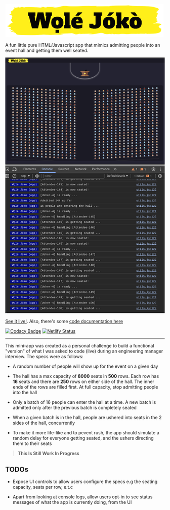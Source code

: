 <img src="./src/images/wole-joko-logo.png" />

A fun little pure HTML/Javascript app that mimics admitting people into an event hall and getting them well seated. 

![the even hall](./auditorium.png "the event hall")
![Chrome dev console](./chrome-dev-console.png "custom console logs")

[See it live!](https://wole-joko.netlify.app/). Also, there's some [code documentation here](https://chalu.github.io/wole-joko/)

[![Codacy Badge](https://app.codacy.com/project/badge/Grade/9dd323602ac84341b88935ae4e974cb8)](https://www.codacy.com/gh/chalu/wole-joko/dashboard?utm_source=github.com&amp;utm_medium=referral&amp;utm_content=chalu/wole-joko&amp;utm_campaign=Badge_Grade) [![Netlify Status](https://api.netlify.com/api/v1/badges/1cd7dbc7-4c42-448b-a1bc-5125142a7686/deploy-status)](https://app.netlify.com/sites/wole-joko/deploys) 

---

This mini-app was created as a personal challenge to build a functional "version" of what I was asked to code (live) during an engineering manager interview. The specs were as follows: 

*   A random number of people will show up for the event on a given day

*   The hall has a max capacity of **8000** seats in **500** rows. Each row has **16** seats and there are **250** rows on either side of the hall. The inner ends of the rows are filled first. At full capacity, stop admitting people into the hall

*   Only a batch of 16 people can enter the hall at a time. A new batch is admitted only after the previous batch is completely seated

*   When a given batch is in the hall, people are ushered into seats in the 2 sides of the hall, concurrently

*   To make it more life-like and to pevent rush, the app should simulate a random delay for everyone getting seated, and the ushers directing them to their seats

> **This Is Still Work In Progress**

## TODOs

*   Expose UI controls to allow users configure the specs e.g the seating capacity, seats per row, e.t.c

*   Apart from looking at console logs, allow users opt-in to see status messages of what the app is currently doing, from the UI
